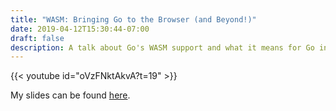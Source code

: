 ```yaml
---
title: "WASM: Bringing Go to the Browser (and Beyond!)"
date: 2019-04-12T15:30:44-07:00
draft: false
description: A talk about Go's WASM support and what it means for Go in the browser and blazing fast functions as a service (like Cloudflare Workers!)
---
```


{{< youtube id="oVzFNktAkvA?t=19" >}}

My slides can be found [here](https://docs.google.com/presentation/d/1smVEttx-OWApRFVXRNz7sld6CsYxFtSZPCZCbvWe1sg/edit?usp=sharing).
